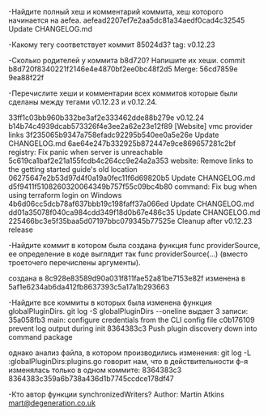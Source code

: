 -Найдите полный хеш и комментарий коммита, хеш которого начинается на aefea.
aefead2207ef7e2aa5dc81a34aedf0cad4c32545 
Update CHANGELOG.md

-Какому тегу соответствует коммит 85024d3?
tag: v0.12.23


-Сколько родителей у коммита b8d720? Напишите их хеши.
commit b8d720f8340221f2146e4e4870bf2ee0bc48f2d5
Merge: 56cd7859e   9ea88f22f


-Перечислите хеши и комментарии всех коммитов которые были сделаны между тегами v0.12.23 и v0.12.24.

33ff1c03bb960b332be3af2e333462dde88b279e v0.12.24
b14b74c4939dcab573326f4e3ee2a62e23e12f89 [Website] vmc provider links
3f235065b9347a758efadc92295b540ee0a5e26e Update CHANGELOG.md
6ae64e247b332925b872447e9ce869657281c2bf registry: Fix panic when server is unreachable
5c619ca1baf2e21a155fcdb4c264cc9e24a2a353 website: Remove links to the getting started guide's old location
06275647e2b53d97d4f0a19a0fec11f6d69820b5 Update CHANGELOG.md
d5f9411f5108260320064349b757f55c09bc4b80 command: Fix bug when using terraform login on Windows
4b6d06cc5dcb78af637bbb19c198faff37a066ed Update CHANGELOG.md
dd01a35078f040ca984cdd349f18d0b67e486c35 Update CHANGELOG.md
225466bc3e5f35baa5d07197bbc079345b77525e Cleanup after v0.12.23 release


-Найдите коммит в котором была создана функция func providerSource, ее определение в коде выглядит так func providerSource(...) (вместо троеточего перечислены аргументы).

создана в 8c928e83589d90a031f811fae52a81be7153e82f
изменена в 5af1e6234ab6da412fb8637393c5a17a1b293663 


-Найдите все коммиты в которых была изменена функция globalPluginDirs.
git log -S globalPluginDirs --oneline
выдает 3 записи:
35a058fb3 main: configure credentials from the CLI config file
c0b176109 prevent log output during init
8364383c3 Push plugin discovery down into command package

однако анализ файла, в котором производились изменения:
git log -L :globalPluginDirs:plugins.go
говорит нам, что в действительности ф-я изменялась только в одном коммите:
8364383c3
8364383c359a6b738a436d1b7745ccdce178df47


-Кто автор функции synchronizedWriters?
  Author: Martin Atkins <mart@degeneration.co.uk>




